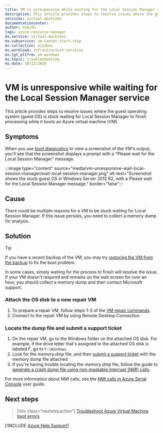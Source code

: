 ```yaml
---
title: VM is unresponsive while waiting for the Local Session Manager service
description: This article provides steps to resolve issues where the guest OS is stuck waiting for Local Session Manager to finish processing while it's booting an Azure VM.
services: virtual-machines
documentationcenter: ''
author: mibufo
tags: azure-resource-manager
ms.service: virtual-machines
ms.subservice: vm-cannot-start-stop
ms.collection: windows
ms.workload: infrastructure-services
ms.tgt_pltfrm: vm-windows
ms.topic: troubleshooting
ms.date: 10/22/2020
---
```


# VM is unresponsive while waiting for the Local Session Manager service

This article provides steps to resolve issues where the guest operating system (guest OS) is stuck waiting for Local Session Manager to finish processing while it boots an Azure virtual machine (VM).

## Symptoms

When you use [boot diagnostics](./boot-diagnostics.md) to view a screenshot of the VM's output, you'll see that the screenshot displays a prompt with a "Please wait for the Local Session Manager" message.

:::image type="content" source="media/vm-unresponsive-wait-local-session-manager/wait-local-session-manager.png" alt-text="Screenshot shows the stuck guest OS in Windows Server 2012 R2, with a Please wait for the Local Session Manager message." border="false":::

## Cause

There could be multiple reasons for a VM to be stuck waiting for Local Session Manager. If this issue persists, you need to collect a memory dump for analysis.

## Solution

> [!TIP]
> If you have a recent backup of the VM, you may try [restoring the VM from the backup](/azure/backup/backup-azure-arm-restore-vms) to fix the boot problem.

In some cases, simply waiting for the process to finish will resolve the issue. If your VM doesn't respond and remains on the wait screen for over an hour, you should collect a memory dump and then contact Microsoft support.

### Attach the OS disk to a new repair VM

1. To prepare a repair VM, follow steps 1-3 of the [VM repair commands](./repair-windows-vm-using-azure-virtual-machine-repair-commands.md).
1. Connect to the repair VM by using Remote Desktop Connection.

### Locate the dump file and submit a support ticket

1. On the repair VM, go to the Windows folder on the attached OS disk. For example, if the drive letter that's assigned to the attached OS disk is labeled *F*, go to `F:\Windows`.
1. Look for the *memory.dmp* file, and then [submit a support ticket](https://portal.azure.com/?#blade/Microsoft_Azure_Support/HelpAndSupportBlade) with the memory dump file attached.
1. If you're having trouble locating the *memory.dmp* file, follow the guide to [generate a crash dump file using non-maskable interrupt (NMI) calls](/windows/client-management/generate-kernel-or-complete-crash-dump).

For more information about NMI calls, see the [NMI calls in Azure Serial Console](./serial-console-windows.md#use-the-serial-console-for-nmi-calls) user guide.

## Next steps

> [!div class="nextstepaction"]
> [Troubleshoot Azure Virtual Machine boot errors](boot-error-troubleshoot.md)

[!INCLUDE [Azure Help Support](../../includes/azure-help-support.md)]

